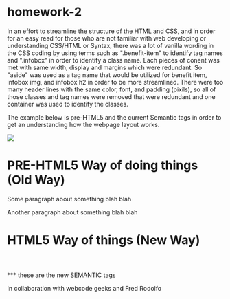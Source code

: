 # homework-2
In an effort to streamline the structure of the HTML and CSS, and in order for an easy read for those who are not familiar with web developing or understanding CSS/HTML or Syntax, there was a lot of vanilla wording in the CSS coding by using terms such as ".benefit-item" to identify tag names and ".infobox" in order to identify a class name. Each pieces of conent was met with same width, display and margins which were redundant. So "aside" was used as a tag name that would be utilized for benefit item, infobox img, and infobox h2 in order to be more streamlined. 
There were too many header lines with the same color, font, and padding (pixils), so all of those classes and tag names were removed that were redundant and one container was used to identify the classes. 

The example below is pre-HTML5 and the current Semantic tags in order to get an understanding how the webpage layout works. 

<img
src="https://www.webcodegeeks.com/wp-content/uploads/2015/06/html5-structure.jpg">

PRE-HTML5 Way of doing things (Old Way)
=========================
<div class="navigation"></div>
<div class="top-header"></div>
<div class="content">
  <p>Some paragraph about something blah blah</p>
  <p>Another paragraph about something blah blah</p>
</div>
<div class="side-bar"></div>
<div class="footer"></div>

HTML5 Way of things (New Way)
===================
<nav></nav>
<header></header>
<section>
  <article></article>
</section>
<aside></aside>
<footer></footer>
*** these are the new SEMANTIC tags

In collaboration with webcode geeks and Fred Rodolfo
